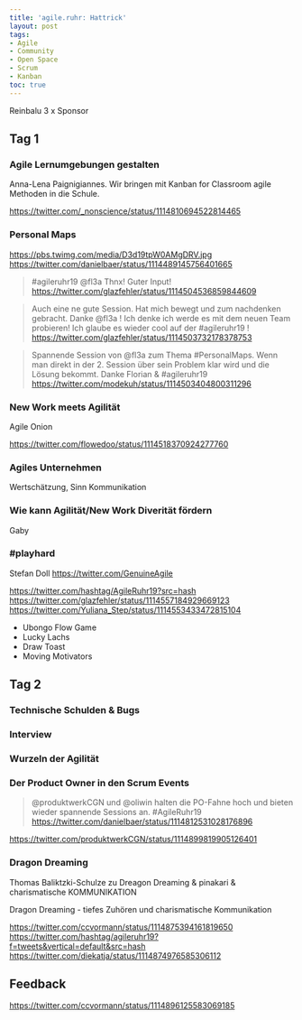 ```yaml
---
title: 'agile.ruhr: Hattrick'
layout: post
tags:
- Agile
- Community
- Open Space
- Scrum
- Kanban
toc: true
---
```

Reinbalu 3 x Sponsor
<!--break-->
## Tag 1

### Agile Lernumgebungen gestalten

Anna-Lena Paignigiannes. Wir bringen mit Kanban for Classroom agile Methoden in die Schule.

https://twitter.com/_nonscience/status/1114810694522814465


### Personal Maps 

https://pbs.twimg.com/media/D3d19tpW0AMgDRV.jpg
https://twitter.com/danielbaer/status/1114489145756401665

> #agileruhr19 @fl3a Thnx! Guter Input!
https://twitter.com/glazfehler/status/1114504536859844609

> Auch eine ne gute Session. 
> Hat mich bewegt und zum nachdenken gebracht. 
> Danke @fl3a ! Ich denke ich werde es mit dem neuen Team probieren! 
> Ich glaube es wieder cool auf der #agileruhr19 ! 
https://twitter.com/glazfehler/status/1114503732178378753

> Spannende Session von @fl3a zum Thema #PersonalMaps. 
> Wenn man direkt in der 2. Session über sein Problem klar wird und die Lösung bekommt. 
> Danke Florian & #agileruhr19 
https://twitter.com/modekuh/status/1114503404800311296


### New Work meets Agilität

Agile Onion

https://twitter.com/flowedoo/status/1114518370924277760

### Agiles Unternehmen

Wertschätzung, Sinn Kommunikation

### Wie kann Agilität/New Work Diverität fördern

Gaby


### #playhard

Stefan Doll  https://twitter.com/GenuineAgile

https://twitter.com/hashtag/AgileRuhr19?src=hash
https://twitter.com/glazfehler/status/1114557184929669123
https://twitter.com/Yuliana_Step/status/1114553433472815104

* Ubongo Flow Game
* Lucky Lachs
* Draw Toast
* Moving Motivators

## Tag 2

### Technische Schulden & Bugs

### Interview

### Wurzeln der Agilität

### Der Product Owner in den Scrum Events

> @produktwerkCGN und @oliwin halten die PO-Fahne hoch 
> und bieten wieder spannende Sessions an.  #AgileRuhr19
https://twitter.com/danielbaer/status/1114812531028176896


https://twitter.com/produktwerkCGN/status/1114899819905126401

### Dragon Dreaming

Thomas Baliktzki-Schulze zu Dreagon Dreaming & pinakari & charismatische KOMMUNIKATION

Dragon Dreaming - tiefes Zuhören und charismatische Kommunikation

https://twitter.com/ccvormann/status/1114875394161819650
https://twitter.com/hashtag/agileruhr19?f=tweets&vertical=default&src=hash
https://twitter.com/diekatja/status/1114874976585306112

## Feedback

https://twitter.com/ccvormann/status/1114896125583069185


